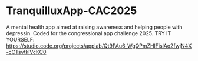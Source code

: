 # TranquilluxApp-CAC2025
A mental health app aimed at raising awareness and helping people with depressin. Coded for the congressional app challenge 2025. 
TRY IT YOURSELF: https://studio.code.org/projects/applab/Qt9PAu6_WgQPmZHlFislAo2fwjN4X-cCTsvtklVcKC0
